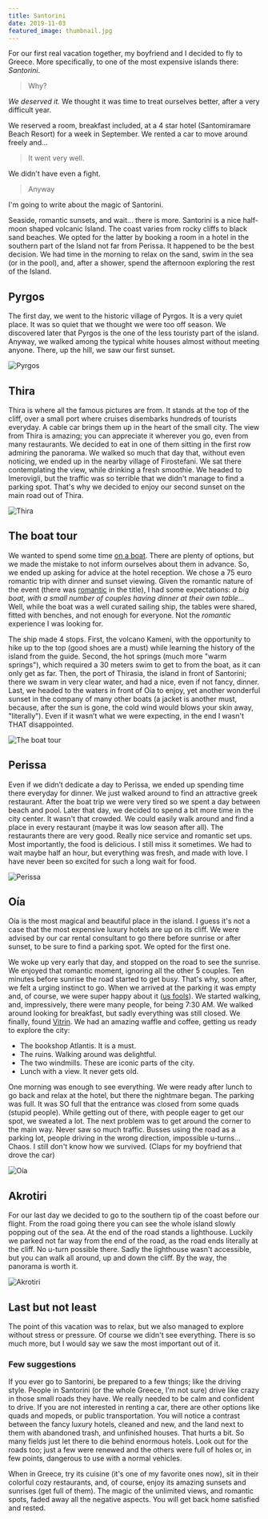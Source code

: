 ```yaml
---
title: Santorini
date: 2019-11-03
featured_image: thumbnail.jpg
---
```

For our first real vacation together, my boyfriend and I decided to fly to Greece. More specifically, to one of the most expensive islands there: _Santorini_.

> Why?

_We deserved it._
We thought it was time to treat ourselves better, after a very difficult year.

We reserved a room, breakfast included, at a 4 star hotel (Santomiramare Beach Resort) for a week in September. We rented a car to move around freely and...

> It went very well.

We didn't have even a fight.

> Anyway

I'm going to write about the magic of Santorini.

Seaside, romantic sunsets, and wait... there is more.
Santorini is a nice half-moon shaped volcanic Island. The coast varies from rocky cliffs to black sand beaches. We opted for the latter by booking a room in a hotel in the southern part of the Island not far from Perissa.
It happened to be the best decision. We had time in the morning to relax on the sand, swim in the sea (or in the pool), and, after a shower, spend the afternoon exploring the rest of the Island.

## Pyrgos

The first day, we went to the historic village of Pyrgos. It is a very quiet place. It was so quiet that we thought we were too off season. We discovered later that Pyrgos is the one of the less touristy part of the island.
Anyway, we walked among the typical white houses almost without meeting anyone. There, up the hill, we saw our first sunset.

![Pyrgos](pyrgos.jpg)

## Thira

Thira is where all the famous pictures are from. It stands at the top of the cliff, over a small port where cruises disembarks hundreds of tourists everyday. A cable car brings them up in the heart of the small city.
The view from Thira is amazing; you can appreciate it wherever you go, even from many restaurants. We decided to eat in one of them sitting in the first row admiring the panorama.
We walked so much that day that, without even noticing, we ended up in the nearby village of Firostefani. We sat there contemplating the view, while drinking a fresh smoothie.
We headed to Imerovigli, but the traffic was so terrible that we didn't manage to find a parking spot. That's why we decided to enjoy our second sunset on the main road out of Thira.

![Thira](thira.jpg)

## The boat tour

We wanted to spend some time [on a boat](https://www.youtube.com/watch?v=avaSdC0QOUM&feature=youtu.be&t=42). There are plenty of options, but we made the mistake to not inform ourselves about them in advance. So, we ended up asking for advice at the hotel reception. We chose a 75 euro romantic trip with dinner and sunset viewing.
Given the romantic nature of the event (there was [romantic](https://en.wiktionary.org/wiki/romantic) in the title), I had some expectations:
_a big boat, with a small number of couples having dinner at their own table..._
Well, while the boat was a well curated sailing ship, the tables were shared, fitted with benches, and not enough for everyone. Not the _romantic_ experience I was looking for.

The ship made 4 stops. First, the volcano Kameni, with the opportunity to hike up to the top (good shoes are a must) while learning the history of the island from the guide. Second, the hot springs (much more "warm springs"), which required a 30 meters swim to get to from the boat, as it can only get as far. Then, the port of Thirasia, the island in front of Santorini; there we swam in very clear water, and had a nice, even if not fancy, dinner. Last, we headed to the waters in front of Oía to enjoy, yet another wonderful sunset in the company of many other boats (a jacket is another must, because, after the sun is gone, the cold wind would blows your skin away, "literally").
Even if it wasn’t what we were expecting, in the end I wasn't THAT disappointed.

![The boat tour](the-boat-tour.jpg)

## Perissa

Even if we didn’t dedicate a day to Perissa, we ended up spending time there everyday for dinner. We just walked around to find an attractive greek restaurant.
After the boat trip we were very tired so we spent a day between beach and pool. Later that day, we decided to spend a bit more time in the city center. It wasn't that crowded. We could easily walk around and find a place in every restaurant (maybe it was low season after all). The restaurants there are very good. Really nice service and romantic set ups. Most importantly, the food is delicious. I still miss it sometimes. We had to wait maybe half an hour, but everything was fresh, and made with love. I have never been so excited for such a long wait for food.

![Perissa](perissa.jpg)

## Oía

Oía is the most magical and beautiful place in the island. I guess it's not a case that the most expensive luxury hotels are up on its cliff. We were advised by our car rental consultant to go there before sunrise or after sunset, to be sure to find a parking spot. We opted for the first one.

We woke up very early that day, and stopped on the road to see the sunrise. We enjoyed that romantic moment, ignoring all the other 5 couples. Ten minutes before sunrise the road started to get busy. That's why, soon after, we felt a urging instinct to go. When we arrived at the parking it was empty and, of course, we were super happy about it ([us fools](https://www.youtube.com/watch?v=gWLbn--n17g)).
We started walking, and, impressively, there were many people, for being 7:30 AM. We walked around looking for breakfast, but sadly everything was still closed. We finally, found [Vitrin](https://goo.gl/maps/xQ8e3YbxKjEUkFdy6). We had an amazing waffle and coffee, getting us ready to explore the city:
- The bookshop Atlantis. It is a must.
- The ruins. Walking around was delightful.
- The two windmills. These are iconic parts of the city.
- Lunch with a view. It never gets old.

One morning was enough to see everything. We were ready after lunch to go back and relax at the hotel, but there the nightmare began. The parking was full. It was SO full that the entrance was closed from some quads (stupid people). While getting out of there, with people eager to get our spot, we sweated a lot. The next  problem was to get around the corner to the main way. Never saw so much traffic. Busses using the road as a parking lot, people driving in the wrong direction, impossible u-turns... Chaos. I still don't know how we survived. (Claps for my boyfriend that drove the car)

![Oía](oia.jpg)

## Akrotiri

For our last day we decided to go to the southern tip of the coast before our flight. From the road going there you can see the whole island slowly popping out of the sea. At the end of the road stands a lighthouse. Luckily we parked not far way from the end of the road, as the road ends literally at the cliff. No u-turn possible there. Sadly the lighthouse wasn't accessible, but you can walk all around, up and down the cliff. By the way, the panorama is worth it.

![Akrotiri](akrotiri.jpg)

## Last but not least

The point of this vacation was to relax, but we also managed to explore without stress or pressure. Of course we didn't see everything. There is so much more, but I would say we saw the most important out of it.

### Few suggestions

If you ever go to Santorini, be prepared to a few things; like the driving style. People in Santorini (or the whole Greece, I'm not sure) drive like crazy in those small roads they have. We really needed to be calm and confident to drive. If you are not interested in renting a car, there are other options like quads and mopeds, or public transportation.
You will notice a contrast between the fancy luxury hotels, cleaned and new, and the land next to them with abandoned trash, and unfinished houses. That hurts a bit. So many fields just let there to die behind enormous hotels.
Look out for the roads too; just a few were renewed and the others were full of holes or, in few points, dangerous to use with a normal vehicles.

When in Greece, try its cuisine (it's one of my favorite ones now), sit in their colorful cozy restaurants, and, of course, enjoy its amazing sunsets and sunrises (get full of them).
The magic of the unlimited views, and romantic spots, faded away all the negative aspects.
You will get back home satisfied and rested.
